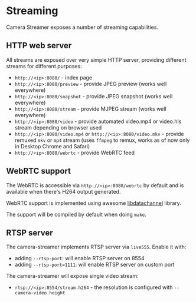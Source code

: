 # Streaming

Camera Streamer exposes a number of streaming capabilities.

## HTTP web server

All streams are exposed over very simple HTTP server, providing different streams for different purposes:

- `http://<ip>:8080/` - index page
- `http://<ip>:8080/preview` - provide JPEG preview (works well everywhere)
- `http://<ip>:8080/snapshot` - provide JPEG snapshot (works well everywhere)
- `http://<ip>:8080/stream` - provide MJPEG stream (works well everywhere)
- `http://<ip>:8080/video` - provide automated video.mp4 or video.hls stream depending on browser used
- `http://<ip>:8080/video.mp4` or `http://<ip>:8080/video.mkv` - provide remuxed `mkv` or `mp4` stream (uses `ffmpeg` to remux, works as of now only in Desktop Chrome and Safari)
- `http://<ip>:8080/webrtc` - provide WebRTC feed

## WebRTC support

The WebRTC is accessible via `http://<ip>:8080/webrtc` by default and is available when there's H264 output generated.

WebRTC support is implemented using awesome [libdatachannel](https://github.com/paullouisageneau/libdatachannel/) library.

The support will be compiled by default when doing `make`.

## RTSP server

The camera-streamer implements RTSP server via `live555`. Enable it with:

- adding `--rtsp-port`: will enable RTSP server on 8554
- adding `--rtsp-port=1111`: will enable RTSP server on custom port

The camera-streamer will expose single video stream:

- `rtsp://<ip>:8554/stream.h264` - the resolution is configured with `--camera-video.height`
